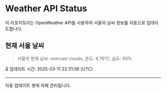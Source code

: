 
# Weather API Status

이 리포지토리는 OpenWeather API를 사용하여 서울의 날씨 정보를 자동으로 업데이트합니다.

## 현재 서울 날씨
> 서울의 현재 날씨: overcast clouds, 온도: 4.76°C, 습도: 93%

⏳ 업데이트 시간: 2025-03-11 22:31:06 (UTC)

---
자동 업데이트 봇에 의해 관리됩니다.
